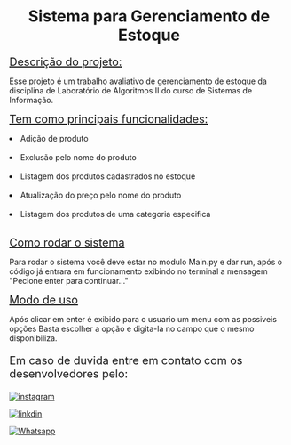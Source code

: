 <h1 align="center">
  Sistema para Gerenciamento de Estoque </h1>

<p>
    <u style="font-size:20px;"> Descrição do projeto: </u></br>
</p>
Esse projeto é um trabalho avaliativo de gerenciamento de estoque da disciplina de Laboratório de Algoritmos II do curso de Sistemas de Informação.

<p>
    <u style="font-size:20px;"> Tem como principais funcionalidades: </u></br>
</p>    
    <li>
    Adição de produto
    </li> 
    </br>
    <li>
    Exclusão pelo nome do produto
    </li>
    </br>
    <li>
    Listagem dos produtos cadastrados no estoque
    </li>
    </br>
    <li>
    Atualização do preço pelo nome do produto
    </li>
    </br>
    <li>
    Listagem dos produtos de uma categoria especifica
    </li>

</br>
<p>
    <u style="font-size:20px;"> Como rodar o sistema </u></br>
</p>  
Para rodar o sistema você deve estar no modulo Main.py e dar run, após o código já entrara em funcionamento exibindo no terminal a mensagem "Pecione enter para continuar..."

</br>
<p>
    <u style="font-size:20px;"> Modo de uso </u></br>
</p>
Após clicar em enter é exibido para o usuario um menu com as possiveis opções
Basta escolher a opção e digita-la no campo que o mesmo disponibiliza.


<br>
<p style="font-size:20px;">
     Em caso de duvida entre em contato com os desenvolvedores pelo:</br>
</p>

[![instagram](https://img.shields.io/badge/Instagram-E4405F?style=for-the-badge&logo=instagram&logoColor=white)](https://instagram.com/eduardamello___)

[![linkdin](https://img.shields.io/badge/LinkedIn-0077B5?style=for-the-badge&logo=linkedin&logoColor=white)](https://www.linkedin.com/in/thevis-cardoso)

[![Whatsapp](https://img.shields.io/badge/WhatsApp-25D366?style=for-the-badge&logo=whatsapp&logoColor=white)](https://wa.me/+5555996351078)
